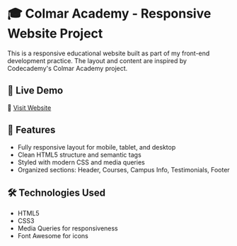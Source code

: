 # 🎓 Colmar Academy - Responsive Website Project

This is a responsive educational website built as part of my front-end development practice. The layout and content are inspired by Codecademy's Colmar Academy project.

## 🚀 Live Demo
🔗 [Visit Website](https://samruddhi123-bit.github.io/Colmar_Academy/)

## 📌 Features
- Fully responsive layout for mobile, tablet, and desktop
- Clean HTML5 structure and semantic tags
- Styled with modern CSS and media queries
- Organized sections: Header, Courses, Campus Info, Testimonials, Footer

## 🛠️ Technologies Used
- HTML5
- CSS3
- Media Queries for responsiveness
- Font Awesome for icons


